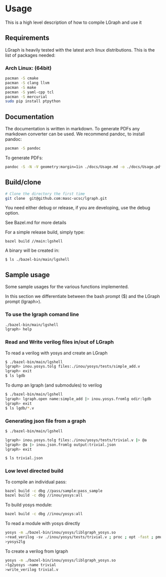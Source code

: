 # Usage

This is a high level description of how to compile LGraph and use it

## Requirements

LGraph is heavily tested with the latest arch linux distributions. This is the list of packages needed:

### Arch Linux: (64bit)

```bash
pacman -S cmake
pacman -S clang llvm
pacman -S make
pacman -S yaml-cpp tcl
pacman -S mercurial
sudo pip install ptpython
```

## Documentation

The documentation is written in markdown. To generate PDFs any markdown converter
can be used. We recommend pandoc, to install pandoc:

```bash
pacman -S pandoc
```

To generate PDFs:

```bash
pandoc -S -N -V geometry:margin=1in ./docs/Usage.md -o ./docs/Usage.pdf
```

## Build/clone

```bash
# Clone the directory the first time
git clone  git@github.com:masc-ucsc/lgraph.git
```

You need either debug or release, if you are developing, use the debug option.

See Bazel.md for more details

For a simple release build, simply type:

```
bazel build //main:lgshell
```

A binary will be created in:

```
$ ls ./bazel-bin/main/lgshell
```

## Sample usage

Some sample usages for the various functions implemented.

In this section we differentiate between the bash prompt ($) and the LGraph prompt (lgraph>).

### To use the lgraph comand line

```bash
./bazel-bin/main/lgshell
lgraph> help
```

### Read and Write verilog files in/out of LGraph

To read a verilog with yosys and create an LGraph

```bash
$ ./bazel-bin/main/lgshell
lgraph> inou.yosys.tolg files:./inou/yosys/tests/simple_add.v
lgraph> exit
$ ls lgdb
```

To dump an lgraph (and submodules) to verilog
```bash
$ ./bazel-bin/main/lgshell
lgraph> lgraph.open name:simple_add |> inou.yosys.fromlg odir:lgdb
lgraph> exit
$ ls lgdb/*.v
```

### Generating json file from a graph

```bash
$ ./bazel-bin/main/lgshell

lgraph> inou.yosys.tolg files:./inou/yosys/tests/trivial.v |> @a
lgraph> @a |> inou.json.fromlg output:trivial.json
lgraph> exit

$ ls trivial.json
```

### Low level directed build

To compile an individual pass:

```bash
bazel build -c dbg //pass/sample:pass_sample
bazel build -c dbg //inou/yosys:all
```

To build yosys module:

```bash
bazel build -c dbg //inou/yosys:all
```

To read a module with yosys directly

```bash
yosys -m ./bazel-bin/inou/yosys/liblgraph_yosys.so
>read_verilog -sv ./inou/yosys/tests/trivial.v ; proc ; opt -fast ; pmuxtree ; memory_dff ; memory_share ; memory_collect
>yosys2lg
```

To create a verilog from lgraph

```bash
yosys -m ./bazel-bin/inou/yosys/liblgraph_yosys.so
>lg2yosys -name trivial
>write_verilog trivial.v
```

